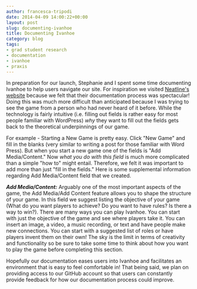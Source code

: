 ```yaml
---
author: francesca-tripodi
date: 2014-04-09 14:00:22+00:00
layout: post
slug: documenting-ivanhoe
title: Documenting Ivanhoe
category: blog
tags:
- grad student research
- documentation
- ivanhoe
- praxis
---
```


In preparation for our launch, Stephanie and I spent some time documenting Ivanhoe to help users navigate our site. For inspiration we visited [Neatline's website](http://docs.neatline.org/) because we felt that their documentation process was spectacular! Doing this was much more difficult than anticipated because I was trying to see the game from a person who had never heard of it before. While the technology is fairly intuitive (i.e. filling out fields is rather easy for most people familiar with WordPress) _why_ they want to fill out the fields gets back to the theoretical underpinnings of our game.

For example - Starting a New Game is pretty easy. Click "New Game" and fill in the blanks (very similar to writing a post for those familiar with Word Press). But when you start a new game one of the fields is "Add Media/Content." Now _what you do with this field_ is much more complicated than a simple "how to" might entail. Therefore, we felt it was important to add more than just "fill in the fields." Here is some supplemental information regarding Add Media/Content field that we created.


_**Add Media/Content:**_ Arguably one of the most important aspects of the game, the Add Media/Add Content feature allows you to shape the structure of your game. In this field we suggest listing the objective of your game (What do you want players to achieve? Do you want to have rules? Is there a way to win?). There are many ways you can play Ivanhoe. You can start with just the objective of the game and see where players take it. You can insert an image, a video, a music recording, or text and have people make new connections. You can start with a suggested list of roles or have players invent them on their own! The sky is the limit in terms of creativity and functionality so be sure to take some time to think about how you want to play the game before completing this section.


Hopefully our documentation eases users into Ivanhoe and facilitates an environment that is easy to feel comfortable in! That being said, we plan on providing access to our GitHub account so that users can constantly provide feedback for how our documentation process could improve.
